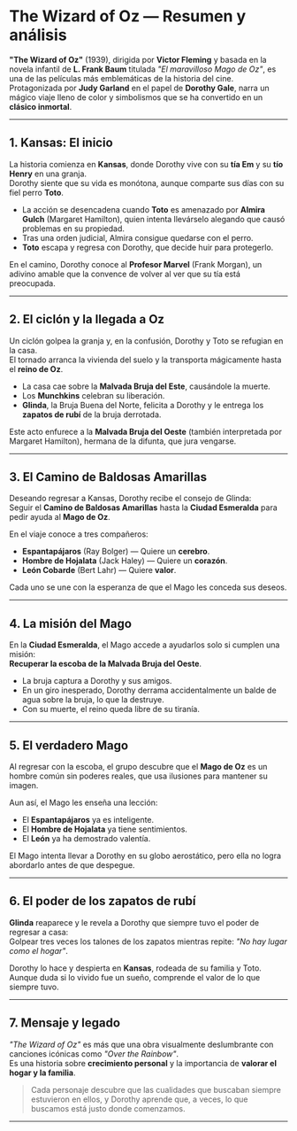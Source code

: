 # **The Wizard of Oz** — Resumen y análisis

**"The Wizard of Oz"** (1939), dirigida por **Victor Fleming** y basada en la novela infantil de **L. Frank Baum** titulada *"El maravilloso Mago de Oz"*, es una de las películas más emblemáticas de la historia del cine. Protagonizada por **Judy Garland** en el papel de **Dorothy Gale**, narra un mágico viaje lleno de color y simbolismos que se ha convertido en un **clásico inmortal**.

---

## **1. Kansas: El inicio**

La historia comienza en **Kansas**, donde Dorothy vive con su **tía Em** y su **tío Henry** en una granja.  
Dorothy siente que su vida es monótona, aunque comparte sus días con su fiel perro **Toto**.

- La acción se desencadena cuando **Toto** es amenazado por **Almira Gulch** (Margaret Hamilton), quien intenta llevárselo alegando que causó problemas en su propiedad.  
- Tras una orden judicial, Almira consigue quedarse con el perro.  
- **Toto** escapa y regresa con Dorothy, que decide huir para protegerlo.

En el camino, Dorothy conoce al **Profesor Marvel** (Frank Morgan), un adivino amable que la convence de volver al ver que su tía está preocupada.  

---

## **2. El ciclón y la llegada a Oz**

Un ciclón golpea la granja y, en la confusión, Dorothy y Toto se refugian en la casa.  
El tornado arranca la vivienda del suelo y la transporta mágicamente hasta el **reino de Oz**.

- La casa cae sobre la **Malvada Bruja del Este**, causándole la muerte.  
- Los **Munchkins** celebran su liberación.  
- **Glinda**, la Bruja Buena del Norte, felicita a Dorothy y le entrega los **zapatos de rubí** de la bruja derrotada.

Este acto enfurece a la **Malvada Bruja del Oeste** (también interpretada por Margaret Hamilton), hermana de la difunta, que jura vengarse.

---

## **3. El Camino de Baldosas Amarillas**

Deseando regresar a Kansas, Dorothy recibe el consejo de Glinda:  
Seguir el **Camino de Baldosas Amarillas** hasta la **Ciudad Esmeralda** para pedir ayuda al **Mago de Oz**.

En el viaje conoce a tres compañeros:

- **Espantapájaros** (Ray Bolger) — Quiere un **cerebro**.  
- **Hombre de Hojalata** (Jack Haley) — Quiere un **corazón**.  
- **León Cobarde** (Bert Lahr) — Quiere **valor**.  

Cada uno se une con la esperanza de que el Mago les conceda sus deseos.

---

## **4. La misión del Mago**

En la **Ciudad Esmeralda**, el Mago accede a ayudarlos solo si cumplen una misión:  
**Recuperar la escoba de la Malvada Bruja del Oeste**.

- La bruja captura a Dorothy y sus amigos.  
- En un giro inesperado, Dorothy derrama accidentalmente un balde de agua sobre la bruja, lo que la destruye.  
- Con su muerte, el reino queda libre de su tiranía.

---

## **5. El verdadero Mago**

Al regresar con la escoba, el grupo descubre que el **Mago de Oz** es un hombre común sin poderes reales, que usa ilusiones para mantener su imagen.

Aun así, el Mago les enseña una lección:

- El **Espantapájaros** ya es inteligente.  
- El **Hombre de Hojalata** ya tiene sentimientos.  
- El **León** ya ha demostrado valentía.  

El Mago intenta llevar a Dorothy en su globo aerostático, pero ella no logra abordarlo antes de que despegue.

---

## **6. El poder de los zapatos de rubí**

**Glinda** reaparece y le revela a Dorothy que siempre tuvo el poder de regresar a casa:  
Golpear tres veces los talones de los zapatos mientras repite: *"No hay lugar como el hogar"*.

Dorothy lo hace y despierta en **Kansas**, rodeada de su familia y Toto.  
Aunque duda si lo vivido fue un sueño, comprende el valor de lo que siempre tuvo.

---

## **7. Mensaje y legado**

*"The Wizard of Oz"* es más que una obra visualmente deslumbrante con canciones icónicas como *"Over the Rainbow"*.  
Es una historia sobre **crecimiento personal** y la importancia de **valorar el hogar y la familia**.

> Cada personaje descubre que las cualidades que buscaban siempre estuvieron en ellos, y Dorothy aprende que, a veces, lo que buscamos está justo donde comenzamos.

---
